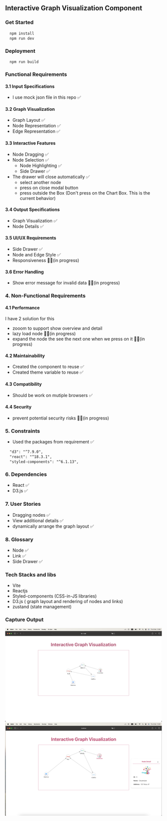 ## Interactive Graph Visualization Component

### Get Started

```
  npm install
  npm run dev
```

### Deployment

```
  npm run build
```

### Functional Requirements

#### 3.1 Input Specifications

- I use mock json file in this repo ✅

#### 3.2 Graph Visualization

- Graph Layout ✅
- Node Representation ✅
- Edge Representation ✅

#### 3.3 Interactive Features

- Node Dragging ✅
- Node Selection ✅
  - Node Highlighting ✅
  - Side Drawer ✅
- The drawer will close automatically ✅
  - select another node
  - press on close modal button
  - press outside the Box (Don't press on the Chart Box. This is the current behavior)

#### 3.4 Output Specifications

- Graph Visualization ✅
- Node Details ✅

#### 3.5 UI/UX Requirements

- Side Drawer ✅
- Node and Edge Style ✅
- Responsiveness 👨‍💻(in progress)

#### 3.6 Error Handling

- Show error message for invalid data 👨‍💻(in progress)

### 4. Non-Functional Requirements

#### 4.1 Performance

I have 2 solution for this

- zooom to support show overview and detail
- lazy load node 👨‍💻(in progress)
- expand the node the see the next one when we press on it 👨‍💻(in progress)

#### 4.2 Maintainability

- Created the component to reuse ✅
- Created theme variable to reuse ✅

#### 4.3 Compatibility

- Should be work on mutiple browsers ✅

#### 4.4 Security

- prevent potential security risks 👨‍💻(in progress)

### 5. Constraints

- Used the packages from requirement ✅

```
  "d3": "^7.9.0",
  "react": "^18.3.1",
  "styled-components": "^6.1.13",
```

### 6. Dependencies

- React ✅
- D3.js ✅

### 7. User Stories

- Dragging nodes ✅
- View additional details ✅
- dynamically arrange the graph layout ✅

### 8. Glossary

- Node ✅
- Link ✅
- Side Drawer ✅

### Tech Stacks and libs

- Vite
- Reactjs
- Styled-components (CSS-in-JS libraries)
- D3.js ( graph layout and rendering of nodes and links)
- zustand (state management)

### Capture Output

![alt text](image.png)
![alt text](image-1.png)
